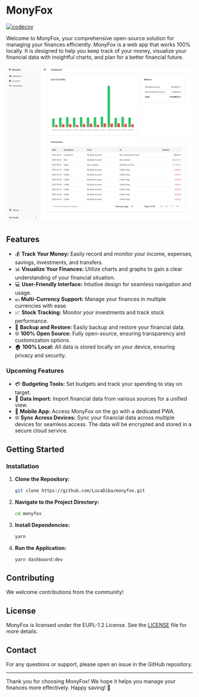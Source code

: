 # MonyFox

[![codecov](https://codecov.io/gh/LucaDiba/monyfox/graph/badge.svg?token=1PDRWAPU6X)](https://codecov.io/gh/LucaDiba/monyfox)

Welcome to MonyFox, your comprehensive open-source solution for managing your finances efficiently. MonyFox is a web app that works 100% locally. It is designed to help you keep track of your money, visualize your financial data with insightful charts, and plan for a better financial future.

![MonyFox dashboard screenshot](./images/dashboard.png)

## Features

- 💰 **Track Your Money:** Easily record and monitor your income, expenses, savings, investments, and transfers.
- 📊 **Visualize Your Finances:** Utilize charts and graphs to gain a clear understanding of your financial situation.
- 💻 **User-Friendly Interface:** Intuitive design for seamless navigation and usage.
- 💶 **Multi-Currency Support:** Manage your finances in multiple currencies with ease.
- 📈 **Stock Tracking:** Monitor your investments and track stock performance.
- 💾 **Backup and Restore:** Easily backup and restore your financial data.
- 🌐 **100% Open Source:** Fully open-source, ensuring transparency and customization options.
- 🏠 **100% Local:** All data is stored locally on your device, ensuring privacy and security.

### Upcoming Features

- 💳 **Budgeting Tools:** Set budgets and track your spending to stay on target.
- 📂 **Data Import:** Import financial data from various sources for a unified view.
- 📱 **Mobile App:** Access MonyFox on the go with a dedicated PWA.
- 🌐 **Sync Across Devices:** Sync your financial data across multiple devices for seamless access. The data will be encrypted and stored in a secure cloud service.

## Getting Started

### Installation

1. **Clone the Repository:**

   ```bash
   git clone https://github.com/LucaDiba/monyfox.git
   ```

2. **Navigate to the Project Directory:**

   ```bash
   cd monyfox
   ```

3. **Install Dependencies:**

   ```bash
   yarn
   ```

4. **Run the Application:**

   ```bash
   yarn dashboard:dev
   ```

## Contributing

We welcome contributions from the community!

## License

MonyFox is licensed under the EUPL-1.2 License. See the [LICENSE](LICENSE.md) file for more details.

## Contact

For any questions or support, please open an issue in the GitHub repository.

---

Thank you for choosing MonyFox! We hope it helps you manage your finances more effectively. Happy saving! 🎉
